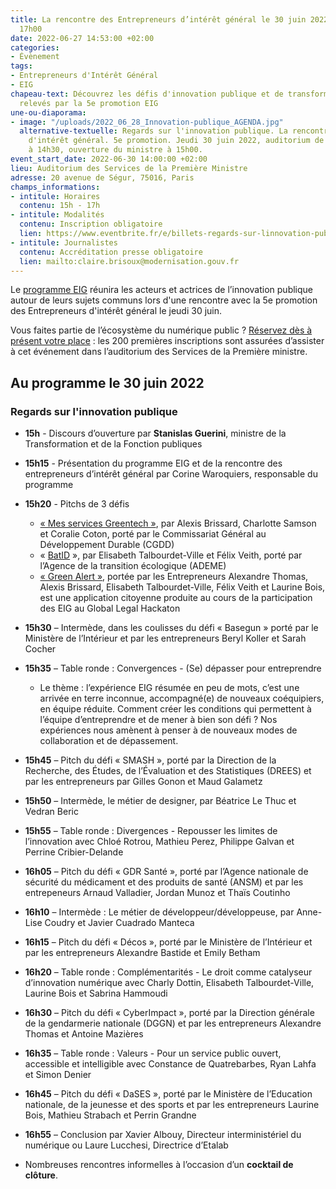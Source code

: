 ```yaml
---
title: La rencontre des Entrepreneurs d’intérêt général le 30 juin 2022 de 15h00 à
  17h00
date: 2022-06-27 14:53:00 +02:00
categories:
- Évènement
tags:
- Entrepreneurs d'Intérêt Général
- EIG
chapeau-text: Découvrez les défis d'innovation publique et de transformation numérique
  relevés par la 5e promotion EIG
une-ou-diaporama:
- image: "/uploads/2022_06_28_Innovation-publique_AGENDA.jpg"
  alternative-textuelle: Regards sur l'innovation publique. La rencontre des Entrepreneurs
    d'intérêt général. 5e promotion. Jeudi 30 juin 2022, auditorium de Ségur. Accueil
    à 14h30, ouverture du ministre à 15h00.
event_start_date: 2022-06-30 14:00:00 +02:00
lieu: Auditorium des Services de la Première Ministre
adresse: 20 avenue de Ségur, 75016, Paris
champs_informations:
- intitule: Horaires
  contenu: 15h - 17h
- intitule: Modalités
  contenu: Inscription obligatoire
  lien: https://www.eventbrite.fr/e/billets-regards-sur-linnovation-publique-la-rencontre-des-eig-5eme-promotion-355020906087
- intitule: Journalistes
  contenu: Accréditation presse obligatoire
  lien: mailto:claire.brisoux@modernisation.gouv.fr
---
```


Le [programme EIG](https://eig.etalab.gouv.fr/) réunira les acteurs et actrices de l’innovation publique autour de leurs sujets communs lors d'une rencontre avec la 5e promotion des Entrepreneurs d'intérêt général le jeudi 30 juin.

Vous faites partie de l’écosystème du numérique public ? [Réservez dès à présent votre place](https://www.eventbrite.fr/e/billets-regards-sur-linnovation-publique-la-rencontre-des-eig-5eme-promotion-355020906087) : les 200 premières inscriptions sont assurées d’assister à cet événement dans l’auditorium des Services de la Première ministre.

## Au programme le 30 juin 2022

### **Regards sur l'innovation publique**

* **15h** - Discours d’ouverture par **Stanislas Guerini**, ministre de la Transformation et de la Fonction publiques

* **15h15** - Présentation du programme EIG et de la rencontre des entrepreneurs d’intérêt général par Corine Waroquiers, responsable du programme

* **15h20** - Pitchs de 3 défis 
  * [« Mes services Greentech »](https://eig.etalab.gouv.fr/defis/mes-services-greentech/), par Alexis Brissard, Charlotte Samson et Coralie Coton, porté par le Commissariat Général au Développement Durable (CGDD) 
  * « [BatID](https://eig.etalab.gouv.fr/defis/batid/) », par Elisabeth Talbourdet-Ville et Félix Veith, porté par l’Agence de la transition écologique (ADEME) 
  * [« Green Alert »](https://www.linkedin.com/pulse/retour-sur-le-global-legal-hackathon-2022-%C3%A0-paris-geoffrey-delcroix/?originalSubdomain=fr), portée par les Entrepreneurs Alexandre Thomas, Alexis Brissard, Elisabeth Talbourdet-Ville, Félix Veith et Laurine Bois, est une application citoyenne produite au cours de la participation des EIG au Global Legal Hackaton 

* **15h30** – Intermède, dans les coulisses du défi « Basegun » porté par le Ministère de l’Intérieur et par les entrepreneurs Beryl Koller et Sarah Cocher 

* **15h35** – Table ronde : Convergences - (Se) dépasser pour entreprendre
  * Le thème : l’expérience EIG résumée en peu de mots, c’est une arrivée en terre inconnue, accompagné(e) de nouveaux coéquipiers, en équipe réduite. Comment créer les conditions qui permettent à l’équipe d’entreprendre et de mener à bien son défi ? Nos expériences nous amènent à penser à de nouveaux modes de collaboration et de dépassement.

* **15h45** – Pitch du défi « SMASH », porté par la Direction de la Recherche, des Études, de l’Évaluation et des Statistiques (DREES) et par les entrepreneurs par Gilles Gonon et Maud Galametz 

* **15h50** – Intermède, le métier de designer, par Béatrice Le Thuc et Vedran Beric

* **15h55** – Table ronde : Divergences - Repousser les limites de l’innovation avec Chloé Rotrou, Mathieu Perez, Philippe Galvan et  Perrine Cribier-Delande

* **16h05** – Pitch du défi « GDR Santé », porté par l’Agence nationale de sécurité du médicament et des produits de santé (ANSM) et par les entrepeneurs Arnaud Valladier, Jordan Munoz et Thaïs Coutinho

* **16h10** – Intermède : Le métier de développeur/développeuse, par Anne-Lise Coudry et Javier Cuadrado Manteca

* **16h15** – Pitch du défi « Décos », porté par le Ministère de l’Intérieur et par les entrepreneurs Alexandre Bastide et Emily Betham

* **16h20** – Table ronde : Complémentarités - Le droit comme catalyseur d’innovation numérique avec Charly Dottin, Elisabeth Talbourdet-Ville, Laurine Bois et Sabrina Hammoudi

* **16h30** – Pitch du défi « CyberImpact », porté par la Direction générale de la gendarmerie nationale (DGGN) et par les entrepreneurs Alexandre Thomas et Antoine Mazières

* **16h35** – Table ronde : Valeurs - Pour un service public ouvert, accessible et intelligible avec Constance de Quatrebarbes, Ryan Lahfa et Simon Denier

* **16h45** – Pitch du défi « DaSES », porté par le Ministère de l’Education nationale, de la jeunesse et des sports et par les entrepreneurs Laurine Bois, Mathieu Strabach et Perrin Grandne

* **16h55** – Conclusion par Xavier Albouy, Directeur interministériel du numérique ou Laure Lucchesi, Directrice d’Etalab

* Nombreuses rencontres informelles à l’occasion d’un **cocktail de clôture**.